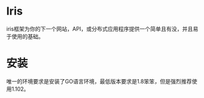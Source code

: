 # Iris

iris框架为你的下一个网站，API，或分布式应用程序提供一个简单且有没，并且易于使用的基础。

# 安装

唯一的环境要求是安装了GO语言环境，最低版本要求是1.8笨笨，但是强烈推荐使用1.102。

